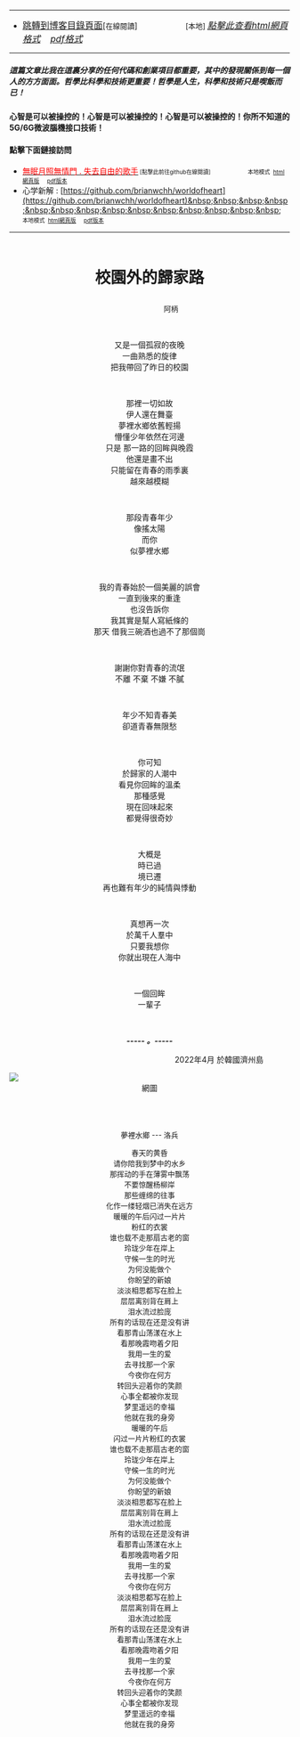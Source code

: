 ****
- [<font size=3>跳轉到博客目錄頁面</font>](../../tableOfContent.md)[<font size=2>在線閱讀</font>]&nbsp;&nbsp; &nbsp; &nbsp; &nbsp; &nbsp; &nbsp; &nbsp; &nbsp; &nbsp;&nbsp; &nbsp;  <font size=2> [本地] </font><font size=3>[*_點擊此查看html網頁格式_*](../../tableOfContent.html)&nbsp; &nbsp; [*_pdf格式_*](../../tableOfContent.md.pdf)</font>
****

##### *_這篇文章比我在這裏分享的任何代碼和創業項目都重要，其中的發現關係到每一個人的方方面面。哲學比科學和技術更重要！哲學是人生，科學和技術只是喫飯而已！_*

#### 心智是可以被操控的！心智是可以被操控的！心智是可以被操控的！你所不知道的5G/6G微波腦機接口技術！ 

#### 點擊下面鏈接訪問
- [<font color=red>無眠月照無情門 . 失去自由的歌手</font>](https://github.com/brianwchh/worldofheart/blob/main/md_and_html/%E7%84%A1%E7%9C%A0%E6%9C%88%E7%85%A7%E7%84%A1%E6%83%85%E9%96%80.md)<font size=1> [點擊此前往github在線閱讀]</font> &nbsp;&nbsp;&nbsp;&nbsp;&nbsp;&nbsp;&nbsp;&nbsp;&nbsp;&nbsp;&nbsp;&nbsp;&nbsp;&nbsp;&nbsp; <font size=1>本地模式 &nbsp;[html網頁版](../../md_and_html/無眠月照無情門.html) &nbsp;&nbsp;&nbsp; [pdf版本](../../md_and_html/無眠月照無情門.md.pdf) </font>
- 心学新解 : [https://github.com/brianwchh/worldofheart](https://github.com/brianwchh/worldofheart)&nbsp;&nbsp;&nbsp;&nbsp;&nbsp;&nbsp;&nbsp;&nbsp;&nbsp;&nbsp;&nbsp;&nbsp;&nbsp;&nbsp;&nbsp; <font size=1>本地模式 &nbsp;[html網頁版](../../md_and_html/心學新解.html) &nbsp;&nbsp;&nbsp; [pdf版本](../../md_and_html/心學新解.md.pdf) </font>

****

</br>

****<p align="center" style="font-size: 28px;">校園外的歸家路</p>****

<p align="center" style="font-size: small;">&nbsp;&nbsp;&nbsp;&nbsp;&nbsp;&nbsp;&nbsp;&nbsp;&nbsp;&nbsp;&nbsp;&nbsp;&nbsp;&nbsp;&nbsp;&nbsp;&nbsp;&nbsp;&nbsp;&nbsp; 阿柄</p>




<div align="center"> <!-- div_1-->

  <p align="center"> 
    
</br>

又是一個孤寂的夜晚  
一曲熟悉的旋律  
把我帶回了昨日的校園  
    
</br>

那裡一切如故  
伊人還在舞臺  
夢裡水鄉依舊輕揚  
懵懂少年依然在河邊  
只是  那一路的回眸與晚霞  
他還是畫不出  
只能留在青春的雨季裏  
越來越模糊  
    
</br>

那段青春年少  
像搖太陽  
而你  
似夢裡水鄉  
    
</br>

我的青春始於一個美麗的誤會  
一直到後來的重逢  
也沒告訴你  
我其實是幫人寫紙條的  
那天 借我三碗酒也過不了那個崗  
    
</br>

謝謝你對青春的流氓  
不離 不棄 不嫌 不膩  
    
</br>

年少不知青春美  
卻道青春無限愁  
    
</br>

你可知  
於歸家的人潮中  
看見你回眸的溫柔  
那種感覺  
現在回味起來  
都覺得很奇妙  
    
</br>

大概是  
時已過  
境已遷  
再也難有年少的純情與悸動  
    
</br>

真想再一次  
於萬千人羣中  
只要我想你  
你就出現在人海中  
    
</br>

一個回眸  
一輩子  



  </br>

  ***_-----&nbsp;。-----_***

 
  </p>



  <p align="right"> 2022年4月 於韓國濟州島 &nbsp;&nbsp;&nbsp;&nbsp;&nbsp;&nbsp;&nbsp;&nbsp;&nbsp;&nbsp;&nbsp; </p>  
  
</div> <!-- end of div_1-->


<!-- image area, flex to make it center,it may not work for github, for html and pdf rendering only -->
<div align="center" style="page-break-inside: avoid; margin-top:1px; margin-bottom:1px;"> <!-- pictureWrapper_div add this only to make the bendan github understand -->
  <div class="ImageWrapperFlex" >
   <div class="FlexSide"  ></div>
   <image class="FlexImage"   src='./images/zm.png'/>
   <div class="FlexSide" ></div>
  </div>
  <p align="center" style="margin:0px;"> 網圖 </p> 
</div> <!-- end pictureWrapper_div -->

 
</br>
</br>
</br>



<div align="center" style="font-size:13px;">

  夢裡水鄉 --- 洛兵

  春天的黄昏  
  请你陪我到梦中的水乡  
  那挥动的手在薄雾中飘荡  
  不要惊醒杨柳岸  
  那些缠绵的往事  
  化作一缕轻烟已消失在远方  
  暖暖的午后闪过一片片  
  粉红的衣裳  
  谁也载不走那扇古老的窗  
  玲珑少年在岸上  
  守候一生的时光  
  为何没能做个  
  你盼望的新娘  
  淡淡相思都写在脸上  
  层层离别背在肩上  
  泪水流过脸庞  
  所有的话现在还是没有讲  
  看那青山荡漾在水上  
  看那晚霞吻着夕阳  
  我用一生的爱  
  去寻找那一个家  
  今夜你在何方  
  转回头迎着你的笑颜  
  心事全都被你发现  
  梦里遥远的幸福    
  他就在我的身旁  
  暖暖的午后  
  闪过一片片粉红的衣裳  
  谁也载不走那扇古老的窗  
  玲珑少年在岸上  
  守候一生的时光  
  为何没能做个  
  你盼望的新娘  
  淡淡相思都写在脸上  
  层层离别背在肩上  
  泪水流过脸庞  
  所有的话现在还是没有讲  
  看那青山荡漾在水上  
  看那晚霞吻着夕阳  
  我用一生的爱  
  去寻找那一个家  
  今夜你在何方  
  淡淡相思都写在脸上   
  层层离别背在肩上  
  泪水流过脸庞  
  所有的话现在还是没有讲  
  看那青山荡漾在水上  
  看那晚霞吻着夕阳  
  我用一生的爱  
  去寻找那一个家  
  今夜你在何方  
  转回头迎着你的笑颜  
  心事全都被你发现   
  梦里遥远的幸福    
  他就在我的身旁   

</div>

</br>


<style>

.ImageWrapperFlex {
    display: flex; 
    flex-direction: row; 
    margin-top: 1px; 
    margin-bottom: 1px;

    width: 100% ;
}

.FlexSide {
    flex-basis: 0px ;
    flex:1;

}



/* large device screen 設置熒幕顯示圖片大小（電腦等大型屏幕）*/
@media only screen and (min-width: 600px) {

    .FlexImage {
        flex-basis: 600px ;
        flex:0;    
        height:auto; 
        max-width: 600px;
        min-width: 600px;
     
    }

}

 /* small device screen 設置熒幕顯示圖片大小（平板手機等屏幕）*/
@media only screen and (max-width: 600px) {
    
    .FlexImage {
        flex-basis: 600px ;
        flex:1;
        height:auto; 
     
    }

}

/* style for print !important 設置打印圖片大小*/
@media print {

    .FlexImage {
        flex-basis: 500px ;
        flex:0;    
        height:auto; 
        max-width: 500px;
        min-width: 500px;
     
    }
}


</style>


